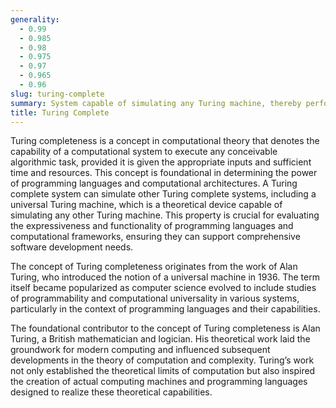 ```yaml
---
generality:
  - 0.99
  - 0.985
  - 0.98
  - 0.975
  - 0.97
  - 0.965
  - 0.96
slug: turing-complete
summary: System capable of simulating any Turing machine, thereby performing arbitrary computational operations given enough time and resources.
title: Turing Complete
---
```


Turing completeness is a concept in computational theory that denotes the capability of a computational system to execute any conceivable algorithmic task, provided it is given the appropriate inputs and sufficient time and resources. This concept is foundational in determining the power of programming languages and computational architectures. A Turing complete system can simulate other Turing complete systems, including a universal Turing machine, which is a theoretical device capable of simulating any other Turing machine. This property is crucial for evaluating the expressiveness and functionality of programming languages and computational frameworks, ensuring they can support comprehensive software development needs.

The concept of Turing completeness originates from the work of Alan Turing, who introduced the notion of a universal machine in 1936. The term itself became popularized as computer science evolved to include studies of programmability and computational universality in various systems, particularly in the context of programming languages and their capabilities.

The foundational contributor to the concept of Turing completeness is Alan Turing, a British mathematician and logician. His theoretical work laid the groundwork for modern computing and influenced subsequent developments in the theory of computation and complexity. Turing’s work not only established the theoretical limits of computation but also inspired the creation of actual computing machines and programming languages designed to realize these theoretical capabilities.
